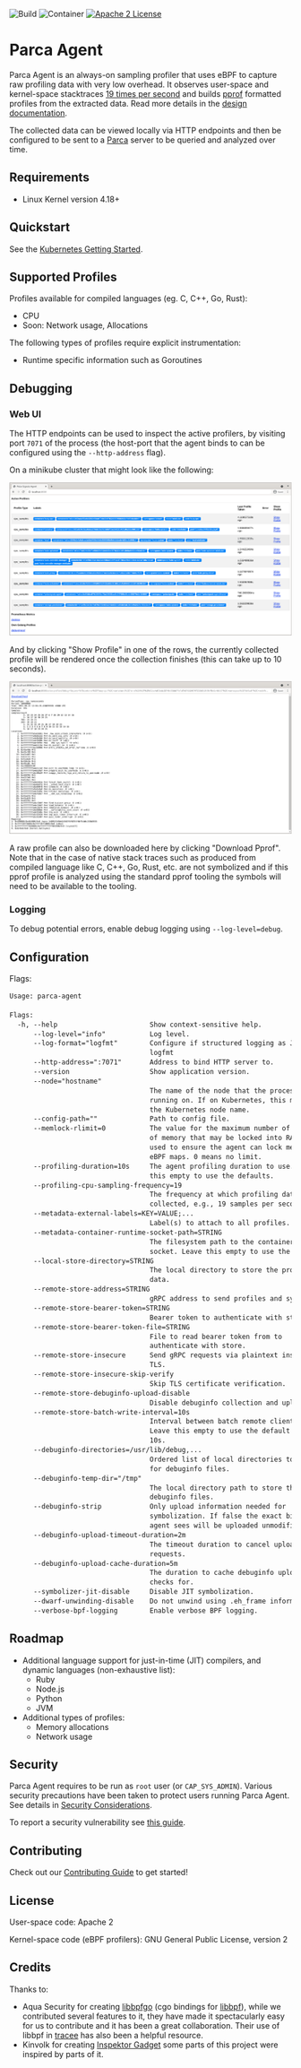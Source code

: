 ![Build](https://github.com/parca-dev/parca-agent/actions/workflows/build.yml/badge.svg)
![Container](https://github.com/parca-dev/parca-agent/actions/workflows/container.yml/badge.svg)
[![Apache 2 License](https://img.shields.io/badge/license-Apache%202-blue.svg)](LICENSE)

# Parca Agent

Parca Agent is an always-on sampling profiler that uses eBPF to capture raw profiling data with very low overhead. It observes user-space and kernel-space stacktraces [19 times per second](docs/design.md#cpu-sampling-frequency) and builds [pprof](https://github.com/google/pprof) formatted profiles from the extracted data. Read more details in the [design documentation](docs/design.md).

The collected data can be viewed locally via HTTP endpoints and then be configured to be sent to a [Parca](https://github.com/parca-dev/parca) server to be queried and analyzed over time.

## Requirements

* Linux Kernel version 4.18+

## Quickstart

See the [Kubernetes Getting Started](https://www.parca.dev/docs/kubernetes).

## Supported Profiles

Profiles available for compiled languages (eg. C, C++, Go, Rust):

* CPU
* Soon: Network usage, Allocations

The following types of profiles require explicit instrumentation:

* Runtime specific information such as Goroutines

## Debugging

### Web UI

The HTTP endpoints can be used to inspect the active profilers, by visiting port `7071` of the process (the host-port that the agent binds to can be configured using the `--http-address` flag).

On a minikube cluster that might look like the following:

![Active Profilers](/activeprofilers.png?raw=true "Active Profilers")

And by clicking "Show Profile" in one of the rows, the currently collected profile will be rendered once the collection finishes (this can take up to 10 seconds).

![Profile View](/profileview.png?raw=true "Profile View")

A raw profile can also be downloaded here by clicking "Download Pprof". Note that in the case of native stack traces such as produced from compiled language like C, C++, Go, Rust, etc. are not symbolized and if this pprof profile is analyzed using the standard pprof tooling the symbols will need to be available to the tooling.

### Logging

To debug potential errors, enable debug logging using `--log-level=debug`.

## Configuration

Flags:

[embedmd]:# (dist/help.txt)
```txt
Usage: parca-agent

Flags:
  -h, --help                       Show context-sensitive help.
      --log-level="info"           Log level.
      --log-format="logfmt"        Configure if structured logging as JSON or as
                                   logfmt
      --http-address=":7071"       Address to bind HTTP server to.
      --version                    Show application version.
      --node="hostname"
                                   The name of the node that the process is
                                   running on. If on Kubernetes, this must match
                                   the Kubernetes node name.
      --config-path=""             Path to config file.
      --memlock-rlimit=0           The value for the maximum number of bytes
                                   of memory that may be locked into RAM. It is
                                   used to ensure the agent can lock memory for
                                   eBPF maps. 0 means no limit.
      --profiling-duration=10s     The agent profiling duration to use. Leave
                                   this empty to use the defaults.
      --profiling-cpu-sampling-frequency=19
                                   The frequency at which profiling data is
                                   collected, e.g., 19 samples per second.
      --metadata-external-labels=KEY=VALUE;...
                                   Label(s) to attach to all profiles.
      --metadata-container-runtime-socket-path=STRING
                                   The filesystem path to the container runtimes
                                   socket. Leave this empty to use the defaults.
      --local-store-directory=STRING
                                   The local directory to store the profiling
                                   data.
      --remote-store-address=STRING
                                   gRPC address to send profiles and symbols to.
      --remote-store-bearer-token=STRING
                                   Bearer token to authenticate with store.
      --remote-store-bearer-token-file=STRING
                                   File to read bearer token from to
                                   authenticate with store.
      --remote-store-insecure      Send gRPC requests via plaintext instead of
                                   TLS.
      --remote-store-insecure-skip-verify
                                   Skip TLS certificate verification.
      --remote-store-debuginfo-upload-disable
                                   Disable debuginfo collection and upload.
      --remote-store-batch-write-interval=10s
                                   Interval between batch remote client writes.
                                   Leave this empty to use the default value of
                                   10s.
      --debuginfo-directories=/usr/lib/debug,...
                                   Ordered list of local directories to search
                                   for debuginfo files.
      --debuginfo-temp-dir="/tmp"
                                   The local directory path to store the interim
                                   debuginfo files.
      --debuginfo-strip            Only upload information needed for
                                   symbolization. If false the exact binary the
                                   agent sees will be uploaded unmodified.
      --debuginfo-upload-timeout-duration=2m
                                   The timeout duration to cancel upload
                                   requests.
      --debuginfo-upload-cache-duration=5m
                                   The duration to cache debuginfo upload exists
                                   checks for.
      --symbolizer-jit-disable     Disable JIT symbolization.
      --dwarf-unwinding-disable    Do not unwind using .eh_frame information.
      --verbose-bpf-logging        Enable verbose BPF logging.
```

## Roadmap

* Additional language support for just-in-time (JIT) compilers, and dynamic languages (non-exhaustive list):
  * Ruby
  * Node.js
  * Python
  * JVM
* Additional types of profiles:
  * Memory allocations
  * Network usage

## Security

Parca Agent requires to be run as `root` user (or `CAP_SYS_ADMIN`). Various security precautions have been taken to protect users running Parca Agent. See details in [Security Considerations](./docs/security.md).

To report a security vulnerability see [this guide](./docs/security.md#Report-Security-Vulnerabilities).

## Contributing

Check out our [Contributing Guide](CONTRIBUTING.md) to get started!

## License

User-space code: Apache 2

Kernel-space code (eBPF profilers): GNU General Public License, version 2

## Credits

Thanks to:

* Aqua Security for creating [libbpfgo](https://github.com/aquasecurity/libbpfgo) (cgo bindings for [libbpf](https://github.com/libbpf/libbpf)), while we contributed several features to it, they have made it spectacularly easy for us to contribute and it has been a great collaboration. Their use of libbpf in [tracee](https://github.com/aquasecurity/tracee) has also been a helpful resource.
* Kinvolk for creating [Inspektor Gadget](https://github.com/kinvolk/inspektor-gadget) some parts of this project were inspired by parts of it.
